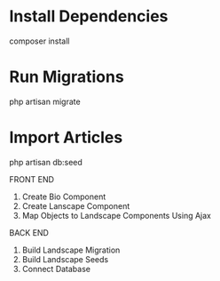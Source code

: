 # Install Dependencies
composer install

# Run Migrations
php artisan migrate

# Import Articles
php artisan db:seed



FRONT END

1. Create Bio Component
2. Create Lanscape Component
3. Map Objects to Landscape Components Using Ajax

BACK END 

1. Build Landscape Migration
2. Build Landscape Seeds
3. Connect Database 